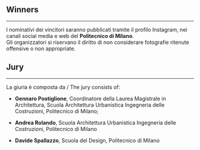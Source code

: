 Winners
---
-----

I nominativi dei vincitori saranno pubblicati tramite il profilo Instagram, nei canali social media e web del **Politecnico di Milano**.  
Gli organizzatori si riservano il diritto di non considerare fotografie ritenute offensive o non appropriate.

Jury
---
-----

La giuria è composta da / The jury consists of:

- **Gennaro Postiglione**, Coordinatore della Laurea Magistrale in Architettura, Scuola Architettura Urbanistica Ingegneria delle Costruzioni, Politecnico di Milano;

- **Andrea Rolando**, Scuola Architettura Urbanistica Ingegneria delle Costruzioni, Politecnico di Milano

- **Davide Spallazzo**, Scuola del Design, Politecnico di Milano
